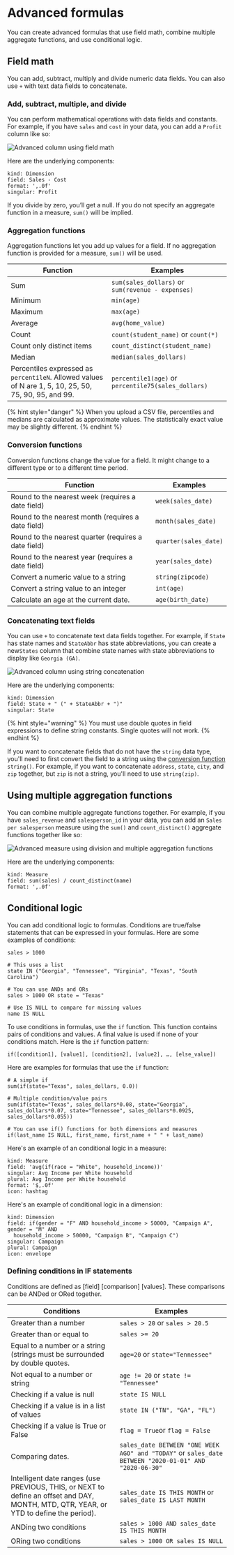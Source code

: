 # Advanced formulas

You can create advanced formulas that use field math, combine multiple aggregate functions, and use conditional logic.

## Field math

You can add, subtract, multiply and divide numeric data fields. You can also use `+` with text data fields to concatenate.&#x20;

### Add, subtract, multiple, and divide

You can perform mathematical operations with data fields and constants. For example, if you have `sales` and `cost` in your data, you can add a `Profit` column like so:&#x20;

![Advanced column using field math](<../../../.gitbook/assets/image (309).png>)

Here are the underlying components:

```
kind: Dimension
field: Sales - Cost
format: ',.0f'
singular: Profit
```

If you divide by zero, you’ll get a null. If you do not specify an aggregate function in a measure, `sum()` will be implied.&#x20;

### Aggregation functions

Aggregation functions let you add up values for a field. If no aggregation function is provided for a  measure, `sum()` will be used.&#x20;

| Function                                                                                              | Examples                                            |
| ----------------------------------------------------------------------------------------------------- | --------------------------------------------------- |
| Sum                                                                                                   | `sum(sales_dollars)` or `sum(revenue - expenses)`   |
| Minimum                                                                                               | `min(age)`                                          |
| Maximum                                                                                               | `max(age)`                                          |
| Average                                                                                               | `avg(home_value)`                                   |
| Count                                                                                                 | `count(student_name)` or `count(*)`                 |
| Count only distinct items                                                                             | `count_distinct(student_name)`                      |
| Median                                                                                                | `median(sales_dollars)`                             |
| Percentiles expressed as `percentileN`. Allowed values of N are 1, 5, 10, 25, 50, 75, 90, 95, and 99. | `percentile1(age)` or `percentile75(sales_dollars)` |

{% hint style="danger" %}
When you upload a CSV file, percentiles and medians are calculated as approximate values. The statistically exact value may be slightly different.
{% endhint %}

### Conversion functions

Conversion functions change the value for a field. It might change to a different type or to a different time period.

| Function                                             | Examples              |
| ---------------------------------------------------- | --------------------- |
| Round to the nearest week (requires a date field)    | `week(sales_date)`    |
| Round to the nearest month (requires a date field)   | `month(sales_date)`   |
| Round to the nearest quarter (requires a date field) | `quarter(sales_date)` |
| Round to the nearest year (requires a date field)    | `year(sales_date)`    |
| Convert a numeric value to a string                  | `string(zipcode)`     |
| Convert a string value to an integer                 | `int(age)`            |
| Calculate an age at the current date.                | `age(birth_date)`     |

### Concatenating text fields

You can use `+` to concatenate text data fields together. For example, if `State` has state names and `StateAbbr` has state abbreviations, you can create a new`States` column that combine state names with state abbreviations to display like `Georgia (GA)`. &#x20;

![Advanced column using string concatenation](<../../../.gitbook/assets/image (375).png>)

Here are the underlying components:

```
kind: Dimension
field: State + " (" + StateAbbr + ")" 
singular: State
```

{% hint style="warning" %}
You must use double quotes in field expressions to define string constants. Single quotes will not work.&#x20;
{% endhint %}

If you want to concatenate fields that do not have the `string` data type, you'll need to first convert the field to a string using the [conversion function](advanced-formulas.md#conversion-functions) `string()`. For example, if you want to concatenate `address`, `state`, `city`, and `zip` together, but `zip` is not a string, you'll need to use `string(zip)`.

## Using multiple aggregation functions

You can combine multiple aggregate functions together. For example, if you have `sales_revenue` and `salesperson_id` in your data, you can add an `Sales per salesperson` measure using the `sum()` and `count_distinct()` aggregate functions together like so:&#x20;

![Advanced measure using division and multiple aggregation functions](<../../../.gitbook/assets/image (299).png>)

Here are the underlying components:

```
kind: Measure
field: sum(sales) / count_distinct(name)
format: ',.0f'
```

## Conditional logic

You can add conditional logic to formulas. Conditions are true/false statements that can be expressed in your formulas. Here are some examples of conditions:

```
sales > 1000

# This uses a list
state IN ("Georgia", "Tennessee", "Virginia", "Texas", "South Carolina")

# You can use ANDs and ORs
sales > 1000 OR state = "Texas"

# Use IS NULL to compare for missing values
name IS NULL
```

To use conditions in formulas, use the `if` function. This function contains pairs of conditions and values. A final value is used if none of your conditions match. Here is the `if` function pattern:

```
if([condition1], [value1], [condition2], [value2], …, [else_value])
```

Here are examples for formulas that use the `if` function:

```
# A simple if  
sum(if(state="Texas", sales_dollars, 0.0))

# Multiple condition/value pairs
sum(if(state="Texas", sales_dollars*0.08, state="Georgia", sales_dollars*0.07, state="Tennessee", sales_dollars*0.0925, sales_dollars*0.055))

# You can use if() functions for both dimensions and measures
if(last_name IS NULL, first_name, first_name + " " + last_name)
```

Here's an example of an conditional logic in a measure:

```
kind: Measure
field: 'avg(if(race = "White", household_income))'
singular: Avg Income per White household
plural: Avg Income per White household
format: '$,.0f'
icon: hashtag
```

Here's an example of conditional logic in a dimension:

```
kind: Dimension
field: if(gender = "F" AND household_income > 50000, "Campaign A", gender = "M" AND
  household_income > 50000, "Campaign B", "Campaign C")
singular: Campaign
plural: Campaign
icon: envelope
```

### Defining conditions in IF statements

Conditions are defined as \[field] \[comparison] \[values]. These comparisons can be ANDed or ORed together.&#x20;

| Conditions                                                                                                                             | Examples                                                                                              |
| -------------------------------------------------------------------------------------------------------------------------------------- | ----------------------------------------------------------------------------------------------------- |
| Greater than a number                                                                                                                  | `sales > 20` or `sales > 20.5`                                                                        |
| Greater than or equal to                                                                                                               | `sales >= 20`                                                                                         |
| Equal to a number or a string (strings must be surrounded by double quotes.                                                            | `age=20` or `state="Tennessee"`                                                                       |
| Not equal to a number or string                                                                                                        | `age != 20` or `state != "Tennessee"`                                                                 |
| Checking if a value is null                                                                                                            | `state IS NULL`                                                                                       |
| Checking if a value is in a list of values                                                                                             | `state IN ("TN", "GA", "FL")`                                                                         |
| Checking if a value is True or False                                                                                                   | `flag = True`or `flag = False`                                                                        |
| Comparing dates.                                                                                                                       | `sales_date BETWEEN "ONE WEEK AGO" and "TODAY"` or `sales_date BETWEEN "2020-01-01" AND "2020-06-30"` |
| Intelligent date ranges (use PREVIOUS, THIS, or NEXT to define an offset and DAY, MONTH, MTD, QTR, YEAR, or YTD to define the period). | `sales_date IS THIS MONTH` or `sales_date IS LAST MONTH`                                              |
| ANDing two conditions                                                                                                                  |  `sales > 1000 AND sales_date IS THIS MONTH`                                                          |
| ORing two conditions                                                                                                                   | `sales > 1000 OR sales IS NULL`                                                                       |
